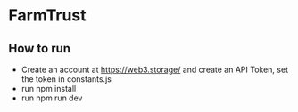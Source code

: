 # FarmTrust

## How to run
* Create an account at https://web3.storage/ and create an API Token, set the token in constants.js
* run npm install
* run npm run dev
